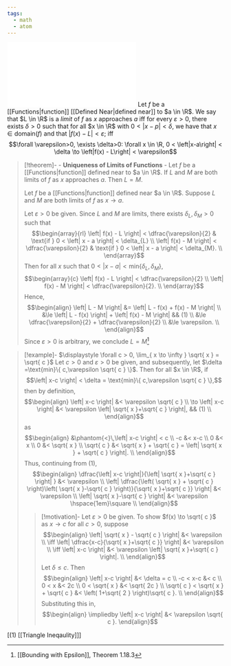 ```yaml
---
tags:
  - math
  - atom
---
```

![500|center](epsilon-delta-limit.excalidraw.md)
Let $f$ be a [[Functions|function]] [[Defined Near|defined near]] to $a \in \R$. We say that $L \in \R$ is a *limit* of $f$ as $x$ approaches $a$ iff for every $\varepsilon>0$, there exists $\delta > 0$ such that for all $x \in \R$ with $0 < \left| x-p \right| < \delta$, we have that $x \in \text{domain}(f)$ and that $\left| f(x) - L \right| < \varepsilon$; iff
$$\forall \varepsilon>0, \exists \delta>0: \forall x \in \R,  0 < \left|x-a\right| < \delta \to  \left|f(x) - L\right| < \varepsilon$$
> [!theorem]- \- **Uniqueness of Limits of Functions** - Let $f$ be a [[Functions|function]] defined near to $a \in \R$. If $L$ and $M$ are both limits of $f$ as $x$ approaches $a$. Then $L = M$.
> 
> Let $f$ be a [[Functions|function]] defined near $a \in \R$. Suppose $L$ and $M$ are both limits of $f$ as $x \to a$.
> 
> Let $\varepsilon > 0$ be given. Since $L$ and $M$ are limits, there exists $\delta_{L},\delta_{M} > 0$ such that
> $$\begin{array}{rl}
> 	\left| f(x) - L \right| < \dfrac{\varepsilon}{2} & \text{if } 0 < \left| x - a \right| < \delta_{L} \\
> 	\left| f(x) - M \right| < \dfrac{\varepsilon}{2} & \text{if } 0 < \left| x - a \right| < \delta_{M}. \\
> \end{array}$$
> Then for all $x$ such that $0 < \left| x - a \right| <\text{min}\{ \delta_{L},\delta_{M} \}$,
> $$\begin{array}{c}
> 	\left| f(x) - L \right| < \dfrac{\varepsilon}{2} \\
> 	\left| f(x) - M \right| < \dfrac{\varepsilon}{2}. \\
> \end{array}$$
> Hence,
> $$\begin{align}
> 	\left| L - M \right| &= \left| L - f(x) + f(x) - M \right| \\
> 	&\le \left| L - f(x) \right| + \left| f(x) - M \right| && (1) \\
> 	&\le \dfrac{\varepsilon}{2} + \dfrac{\varepsilon}{2} \\
> 	&\le \varepsilon. \\
> \end{align}$$
> Since $\varepsilon > 0$ is arbitrary, we conclude $L = M$[^1]

> [!example]- $\displaystyle \forall c > 0, \lim_{ x \to \infty } \sqrt{ x } = \sqrt{ c }$
> Let $c>0$ and $\varepsilon>0$ be given, and subsequently, let $\delta =\text{min}\{ c,\varepsilon \sqrt{ c } \}$. Then for all $x \in \R$, if
> $$\left| x-c \right| < \delta = \text{min}\{ c,\varepsilon \sqrt{ c } \},$$
> then by definition,
> $$\begin{align}
> 	\left| x-c \right| &< \varepsilon \sqrt{ c } \\
> 	\to \left| x-c \right| &< \varepsilon \left| \sqrt{ x }+\sqrt{ c } \right|, && (1)  \\
> \end{align}$$
> as
> $$\begin{align}
> 	&\phantom{<}\,\left| x-c \right| < c  \\
> 	-c &< x-c  \\
> 	0 &< x \\
> 	0 &< \sqrt{ x } \\
> 	\sqrt{ c } &< \sqrt{ x } + \sqrt{ c } = \left| \sqrt{ x } + \sqrt{ c } \right|.  \\
> \end{align}$$
> Thus, continuing from $(1)$,
> $$\begin{align}
> 	\dfrac{\left| x-c \right|}{\left| \sqrt{ x }+\sqrt{ c } \right| } &< \varepsilon \\
> 	\left| \dfrac{\left( \sqrt{ x } + \sqrt{ c } \right)\left( \sqrt{ x }-\sqrt{ c } \right)}{\sqrt{ x }+\sqrt{ c }} \right|  &< \varepsilon \\
> 	\left| \sqrt{ x }-\sqrt{ c } \right|  &< \varepsilon \hspace{1em}\square \\
> \end{align}$$
> > [!motivation]-
> > Let $\varepsilon > 0$ be given. To show $f(x) \to \sqrt{ c }$ as $x\to c$ for all $c>0$, suppose
> > $$\begin{align}
> > 	\left| \sqrt{ x } - \sqrt{ c } \right| &< \varepsilon \\
> > 	\iff \left| \dfrac{x-c}{\sqrt{ x }+\sqrt{ c }} \right| &< \varepsilon \\
> > 	\iff \left| x-c \right| &< \varepsilon \left| \sqrt{ x }+\sqrt{ c }  \right|. \\
> > \end{align}$$
> > Let $\delta \le c$. Then
> > $$\begin{align}
> > 	\left| x-c \right| &< \delta = c \\
> > 	-c < x-c &<  c \\
> > 	0 < x &< 2c \\
> > 	0 < \sqrt{ x } &< \sqrt{ 2c } \\
> > 	\sqrt{ c } < \sqrt{ x } + \sqrt{ c } &< \left( 1+\sqrt{ 2 } \right)\sqrt{ c }. \\
> > \end{align}$$
> > Substituting this in,
> > $$\begin{align}
> > 	\impliedby \left| x-c \right| &< \varepsilon \sqrt{ c }.
> > \end{align}$$


\[$(1)$ [[Triangle Ineqaulity]]\]

[^1]: [[Bounding with Epsilon]], Theorem 1.18.3